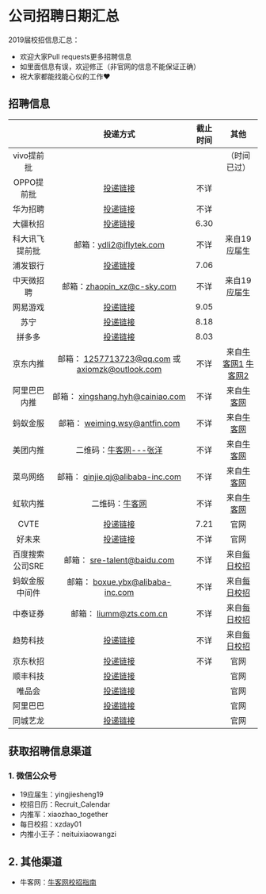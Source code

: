 # 公司招聘日期汇总
2019届校招信息汇总：

- 欢迎大家Pull requests更多招聘信息
- 如里面信息有误，欢迎修正（非官网的信息不能保证正确）
- 祝大家都能找能心仪的工作:heart:

## 招聘信息

|                 |                           投递方式                           | 截止时间 |                             其他                             |
| :-------------: | :----------------------------------------------------------: | :------: | :----------------------------------------------------------: |
|   vivo提前批    |                                                              |          |                         （时间已过）                         |
|   OPPO提前批    |           [投递链接](http://oppotqp.zhaopin.com/)            |   不详   |                                                              |
|    华为招聘     | [投递链接](http://career.huawei.com/reccampportal/campus4_index.html#campus4/pages/joblist/jobList.html?jobFamClsCode=JFC1) |   不详   |                                                              |
|    大疆秋招     |         [投递链接](https://we.dji.com/zh-CN/campus)          |   6.30   |                                                              |
| 科大讯飞提前批  |                   邮箱：ydli2@iflytek.com                    |   不详   |                         来自19应届生                         |
|    浦发银行     |       [投递链接](http://spdb.zhaopin.com/career.html)        |   7.06   |                                                              |
|   中天微招聘    |                  邮箱：zhaopin_xz@c-sky.com                  |   不详   |                         来自19应届生                         |
|    网易游戏     |           [投递链接](http://game.campus.163.com/)            |   9.05   |                                                              |
|      苏宁       | [投递链接](http://campus.suning.cn/rps-web/ftl/campus/managePlan.htm?type=manage) |   8.18   |                                                              |
|     拼多多      |       [投递链接](http://www.pinduoduo.com/campus.html)       |   8.03   |                                                              |
|    京东内推     |       邮箱： 1257713723@qq.com 或  axiomzk@outlook.com       |   不详   | 来自[牛客网1](https://www.nowcoder.com/discuss/85279) [牛客网2](https://www.nowcoder.com/discuss/85206) |
|  阿里巴巴内推   |               邮箱： xingshang.hyh@cainiao.com               |   不详   |     来自[牛客网](https://www.nowcoder.com/discuss/85268)     |
|    蚂蚁金服     |                邮箱： weiming.wsy@antfin.com                 |   不详   |     来自[牛客网](https://www.nowcoder.com/discuss/85270)     |
|    美团内推     | 二维码：[牛客网---张洋](https://www.nowcoder.com/discuss/85213) |   不详   |     来自[牛客网](https://www.nowcoder.com/discuss/85213)     |
|    菜鸟网络     |               邮箱： qinjie.qj@alibaba-inc.com               |   不详   |     来自[牛客网](https://www.nowcoder.com/discuss/85197)     |
|    虹软内推     |   二维码：[牛客网](https://www.nowcoder.com/discuss/85191)   |   不详   |     来自[牛客网](https://www.nowcoder.com/discuss/85191)     |
|      CVTE       |             [投递链接](http://campus.cvte.com/)              |   7.21   |                             官网                             |
|     好未来      |         [投递链接](http://job.100tal.com/xiaoyuanzp)         |   不详   |                             官网                             |
| 百度搜索公司SRE |                 邮箱： sre-talent@baidu.com                  |   不详   | 来自[每日校招](https://mp.weixin.qq.com/s?__biz=MjM5Nzc5MjM0NQ==&mid=2247484999&idx=1&sn=ef91660a417726f63ffe3eddf5862b70&pass_ticket=i%2FPaRLCo0yx4qiKvwulhkS2t3kBUnhpdHKBHNjRoaDwoodQSZiEABZqk1mPyd%2BZY) |
| 蚂蚁金服中间件  |               邮箱： boxue.ybx@alibaba-inc.com               |   不详   | 来自[每日校招](https://mp.weixin.qq.com/s?__biz=MjM5Nzc5MjM0NQ==&mid=2247484999&idx=1&sn=ef91660a417726f63ffe3eddf5862b70&pass_ticket=i%2FPaRLCo0yx4qiKvwulhkS2t3kBUnhpdHKBHNjRoaDwoodQSZiEABZqk1mPyd%2BZY) |
|    中泰证券     |                   邮箱： liumm@zts.com.cn                    |   不详   | 来自[每日校招](https://mp.weixin.qq.com/s?__biz=MjM5Nzc5MjM0NQ==&mid=2247484999&idx=1&sn=ef91660a417726f63ffe3eddf5862b70&pass_ticket=i%2FPaRLCo0yx4qiKvwulhkS2t3kBUnhpdHKBHNjRoaDwoodQSZiEABZqk1mPyd%2BZY) |
|    趋势科技     |        [投递链接](http://trendmicro.zhiye.com/campus)        |   不详   | 来自[每日校招](https://mp.weixin.qq.com/s?__biz=MjM5Nzc5MjM0NQ==&mid=2247484999&idx=1&sn=ef91660a417726f63ffe3eddf5862b70&pass_ticket=i%2FPaRLCo0yx4qiKvwulhkS2t3kBUnhpdHKBHNjRoaDwoodQSZiEABZqk1mPyd%2BZY) |
|    京东秋招     |            [投递链接](http://campus.jd.com/home)             |   不详   |                             官网                             |
|    顺丰科技     | [投递链接](http://campus.sf-tech.com.cn/campusRecruitment/Default.html?p=28161132046) |          |                             官网                             |
|     唯品会      |              [投递链接](http://campus.vip.com/)              |          |                             官网                             |
|    阿里巴巴     |       [投递链接](https://campus.alibaba.com/index.htm)       |          |                             官网                             |
|    同城艺龙     | [投递链接](http://promotion.elong.com/index/cn/campus/yjszp.html?type=zpgw) |          |                             官网                             |

## 获取招聘信息渠道

### 1. 微信公众号

- 19应届生：yingjiesheng19
- 校招日历：Recruit_Calendar
- 内推军：xiaozhao_together
- 每日校招：xzday01
- 内推小王子：neituixiaowangzi

## 2. 其他渠道

- 牛客网：[牛客网校招指南](https://www.nowcoder.com/activity/campus2018)

